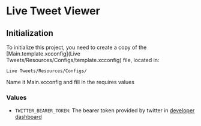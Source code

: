 # Live Tweet Viewer

## Initialization

To initialize this project, you need to create a copy of the [Main.template.xcconfig](Live Tweets/Resources/Configs/template.xcconfig) file, located in:

`Live Tweets/Resources/Configs/`

Name it Main.xcconfig and fill in the requires values

### Values

- `TWITTER_BEARER_TOKEN`: The bearer token provided by twitter in [developer dashboard](https://developer.twitter.com/en/portal/dashboard)